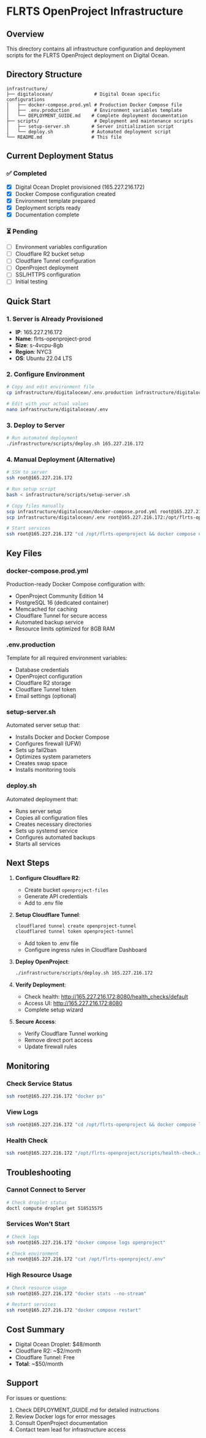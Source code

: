 # FLRTS OpenProject Infrastructure

## Overview

This directory contains all infrastructure configuration and deployment scripts for the FLRTS OpenProject deployment on Digital Ocean.

## Directory Structure

```
infrastructure/
├── digitalocean/               # Digital Ocean specific configurations
│   ├── docker-compose.prod.yml # Production Docker Compose file
│   ├── .env.production         # Environment variables template
│   └── DEPLOYMENT_GUIDE.md    # Complete deployment documentation
├── scripts/                    # Deployment and maintenance scripts
│   ├── setup-server.sh        # Server initialization script
│   └── deploy.sh              # Automated deployment script
└── README.md                  # This file
```

## Current Deployment Status

### ✅ Completed

- [x] Digital Ocean Droplet provisioned (165.227.216.172)
- [x] Docker Compose configuration created
- [x] Environment template prepared
- [x] Deployment scripts ready
- [x] Documentation complete

### ⏳ Pending

- [ ] Environment variables configuration
- [ ] Cloudflare R2 bucket setup
- [ ] Cloudflare Tunnel configuration
- [ ] OpenProject deployment
- [ ] SSL/HTTPS configuration
- [ ] Initial testing

## Quick Start

### 1. Server is Already Provisioned

- **IP**: 165.227.216.172
- **Name**: flrts-openproject-prod
- **Size**: s-4vcpu-8gb
- **Region**: NYC3
- **OS**: Ubuntu 22.04 LTS

### 2. Configure Environment

```bash
# Copy and edit environment file
cp infrastructure/digitalocean/.env.production infrastructure/digitalocean/.env

# Edit with your actual values
nano infrastructure/digitalocean/.env
```

### 3. Deploy to Server

```bash
# Run automated deployment
./infrastructure/scripts/deploy.sh 165.227.216.172
```

### 4. Manual Deployment (Alternative)

```bash
# SSH to server
ssh root@165.227.216.172

# Run setup script
bash < infrastructure/scripts/setup-server.sh

# Copy files manually
scp infrastructure/digitalocean/docker-compose.prod.yml root@165.227.216.172:/opt/flrts-openproject/docker-compose.yml
scp infrastructure/digitalocean/.env root@165.227.216.172:/opt/flrts-openproject/.env

# Start services
ssh root@165.227.216.172 "cd /opt/flrts-openproject && docker compose up -d"
```

## Key Files

### docker-compose.prod.yml

Production-ready Docker Compose configuration with:

- OpenProject Community Edition 14
- PostgreSQL 16 (dedicated container)
- Memcached for caching
- Cloudflare Tunnel for secure access
- Automated backup service
- Resource limits optimized for 8GB RAM

### .env.production

Template for all required environment variables:

- Database credentials
- OpenProject configuration
- Cloudflare R2 storage
- Cloudflare Tunnel token
- Email settings (optional)

### setup-server.sh

Automated server setup that:

- Installs Docker and Docker Compose
- Configures firewall (UFW)
- Sets up fail2ban
- Optimizes system parameters
- Creates swap space
- Installs monitoring tools

### deploy.sh

Automated deployment that:

- Runs server setup
- Copies all configuration files
- Creates necessary directories
- Sets up systemd service
- Configures automated backups
- Starts all services

## Next Steps

1. **Configure Cloudflare R2**:
   - Create bucket `openproject-files`
   - Generate API credentials
   - Add to .env file

2. **Setup Cloudflare Tunnel**:

   ```bash
   cloudflared tunnel create openproject-tunnel
   cloudflared tunnel token openproject-tunnel
   ```

   - Add token to .env file
   - Configure ingress rules in Cloudflare Dashboard

3. **Deploy OpenProject**:

   ```bash
   ./infrastructure/scripts/deploy.sh 165.227.216.172
   ```

4. **Verify Deployment**:
   - Check health: http://165.227.216.172:8080/health_checks/default
   - Access UI: http://165.227.216.172:8080
   - Complete setup wizard

5. **Secure Access**:
   - Verify Cloudflare Tunnel working
   - Remove direct port access
   - Update firewall rules

## Monitoring

### Check Service Status

```bash
ssh root@165.227.216.172 "docker ps"
```

### View Logs

```bash
ssh root@165.227.216.172 "cd /opt/flrts-openproject && docker compose logs -f"
```

### Health Check

```bash
ssh root@165.227.216.172 "/opt/flrts-openproject/scripts/health-check.sh"
```

## Troubleshooting

### Cannot Connect to Server

```bash
# Check droplet status
doctl compute droplet get 518515575
```

### Services Won't Start

```bash
# Check logs
ssh root@165.227.216.172 "docker compose logs openproject"

# Check environment
ssh root@165.227.216.172 "cat /opt/flrts-openproject/.env"
```

### High Resource Usage

```bash
# Check resource usage
ssh root@165.227.216.172 "docker stats --no-stream"

# Restart services
ssh root@165.227.216.172 "docker compose restart"
```

## Cost Summary

- Digital Ocean Droplet: $48/month
- Cloudflare R2: ~$2/month
- Cloudflare Tunnel: Free
- **Total**: ~$50/month

## Support

For issues or questions:

1. Check DEPLOYMENT_GUIDE.md for detailed instructions
2. Review Docker logs for error messages
3. Consult OpenProject documentation
4. Contact team lead for infrastructure access

